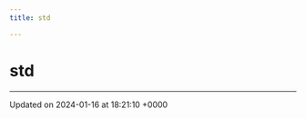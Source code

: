 ```yaml
---
title: std

---
```


# std








-------------------------------

Updated on 2024-01-16 at 18:21:10 +0000
